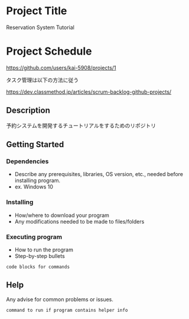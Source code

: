 # Project Title

Reservation System Tutorial

# Project Schedule

https://github.com/users/kai-5908/projects/1

タスク管理は以下の方法に従う

https://dev.classmethod.jp/articles/scrum-backlog-github-projects/

## Description

予約システムを開発するチュートリアルをするためのリポジトリ

## Getting Started

### Dependencies

* Describe any prerequisites, libraries, OS version, etc., needed before installing program.
* ex. Windows 10

### Installing

* How/where to download your program
* Any modifications needed to be made to files/folders

### Executing program

* How to run the program
* Step-by-step bullets
```
code blocks for commands
```

## Help

Any advise for common problems or issues.
```
command to run if program contains helper info
```
